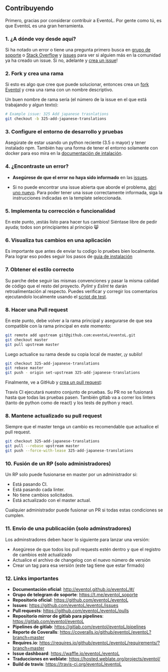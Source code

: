 ## Contribuyendo

Primero, gracias por considerar contribuir a EventoL. Por gente
como tú, es que EventoL es una gran herramienta.

### 1. ¿A dónde voy desde aquí?

Si ha notado un error o tiene una pregunta primero busca en
[grupo de soporte](https://t.me/eventol_soporte) o [Stack Overflow](https://es.stackoverflow.com/) y [issues](https://github.com/eventoL/eventoL/issues) para ver si
alguien más en la comunidad ya ha creado un issue.
Si no, adelante y [crea un issue](https://github.com/eventoL/eventoL/issues/new/choose)!

### 2. Fork y crea una rama

Si esto es algo que cree que puede solucionar, entonces crea un [fork Eventol](https://github.com/eventoL/eventoL) y
crea una rama con un nombre descriptivo.

Un buen nombre de rama sería (el número de la issue en el que está trabajando y algun texto):

```sh
# Example issue: 325 Add japanese trasnlations
git checkout -b 325-add-japanese-translations
```

### 3. Configure el entorno de desarrollo y pruebas

Asegúrate de estar usando un python reciente (3.5 o mayor) y tener instalado npm.
También hay una forma de tener el entorno solamente con docker para eso mira en la [documentación de intalación](http://eventol.github.io/eventoL/#/es/installation).

### 4. ¿Encontraste un error?

* **Asegúrese de que el error no haya sido informado** en las [issues](https://github.com/eventoL/eventoL/issues).

* Si no puede encontrar una issue abierta que aborde el problema,
  [abri uno nuevo](https://github.com/eventoL/eventoL/issues/new/choose).
  Para poder tener una issue correctamente informada, siga la instrucciones indicadas en la template seleccionada.

### 5. Implementa tu corrección o funcionalidad

En este punto, ¡estás listo para hacer tus cambios! Siéntase libre de pedir ayuda;
todos son principiantes al principio :smile_cat:

### 6. Visualiza tus cambios en una aplicación

Es importante que antes de enviar tu codigo lo pruebes bien localmente.
Para lograr eso podes seguir los pasos de [guia de instalación](http://eventol.github.io/eventoL/#/es/installation)

### 7. Obtener el estilo correcto

Su parche debe seguir las mismas convenciones y pasar la misma calidad de código
que el resto del proyecto. *Pylint* y *Eslint* te darán
retroalimentación al respecto.
Puedes verificar y corregir los comentarios ejecutandolo
localmente usando el [script de test](http://eventol.github.io/eventoL/#/es/test_script).

### 8. Hacer una Pull request

En este punto, debe volver a la rama principal y asegurarse de que sea compatible con la rama principal en este momento:

```sh
git remote add upstream git@github.com:eventoL/eventoL.git
git checkout master
git pull upstream master
```

Luego actualice su rama desde su copia local de master, ¡y subilo!

```sh
git checkout 325-add-japanese-translations
git rebase master
git push - origin set-upstream 325-add-japanese-translations
```

Finalmente, ve a GitHub y [crea un pull request](https://github.com/eventoL/eventoL/compare):

Travis CI ejecutará nuestro conjunto de pruebas.
Su PR no se fusionará hasta que todas las pruebas pasen.
También gitlab va a correr los linters (tanto de python como de react) y los tests de python y react.

### 8. Mantene actualizado su pull request

Siempre que el master tenga un cambio es recomendable que actualice el pull request.

```sh
git checkout 325-add-japanese-translations
git pull --rebase upstream master
git push --force-with-lease 325-add-japanese-translations
```

### 10. Fusión de un RP (solo administradores)

Un RP solo puede fusionarse en master por un administrador si:

* Está pasando CI.
* Está pasando cada linter.
* No tiene cambios solicitados.
* Está actualizado con el master actual.

Cualquier administrador puede fusionar un PR si todas estas condiciones se cumplen.

### 11. Envío de una publicación (solo adminstradores)

Los adminstradores deben hacer lo siguiente para lanzar una versión:

* Asegúrese de que todos los pull requests estén dentro y que el registro de cambios esté actualizado
* Actualice el archivo de changelog con el nuevo número de versión
* Crear un tag para esa versión (este tag tiene que estar firmado)

### 12. Links importantes

* **Documentación oficial**: http://eventol.github.io/eventoL/#/
* **Grupo de telegram de soporte**: https://t.me/eventol_soporte
* **Repositorio oficial**: https://github.com/eventoL/eventoL
* **Issues**: https://github.com/eventoL/eventoL/issues
* **Pull requests**: https://github.com/eventoL/eventoL/pulls
* **Repositorio mirror de gitlab para pipelines**: https://gitlab.com/eventol/eventoL
* **Pipelines de gitlab**: https://gitlab.com/eventol/eventoL/pipelines
* **Reporte de Coveralls**: https://coveralls.io/github/eventoL/eventoL?branch=master
* **Requires.io**: https://requires.io/github/eventoL/eventoL/requirements/?branch=master
* **Issue dashboard**: https://waffle.io/eventoL/eventoL
* **Traducciones en weblate**: https://hosted.weblate.org/projects/eventol/
* **Build de travis**: https://travis-ci.org/eventoL/eventoL
